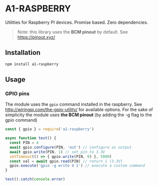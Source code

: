 # A1-RASPBERRY

Utilities for Raspberry PI devices. Promise based. Zero dependencies.

> Note: this library uses the **BCM pinout** by default. See https://pinout.xyz/

## Installation

```bash
npm install a1-raspberry
```

## Usage

### GPIO pins

The module uses the `gpio` command installed in the raspberry. See http://wiringpi.com/the-gpio-utility/ for available options. For the sake of simplicity the module uses **the BCM pinout** (by adding the -g flag to the gpio command)

```javascript
const { gpio } = require('a1-raspberry')

async function test() {
  const PIN = 4
  await gpio.configure(PIN, 'out') // configure as output
  await gpio.write(PIN, 1) // set pin to 3.3V
  setTimeout(() => { gpio.write(PIN, 0) }, 5000)
  const val = await gpio.read(PIN) // return 1 (3.3V)
  gpio.execute('gpio -g write 4 1') // execute a custom command
}

test().catch(console.error)
```